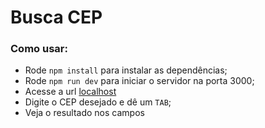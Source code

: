 # Busca CEP
### Como usar: 

- Rode `npm install` para instalar as dependências; 
- Rode `npm run dev` para iniciar o servidor na porta 3000;
- Acesse a url [localhost](localhost://3000)
- Digite o CEP desejado e dê um `TAB`; 
- Veja o resultado nos campos